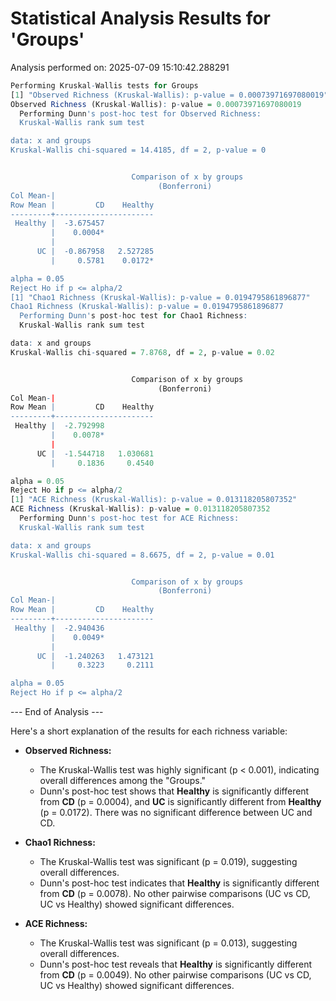 # Statistical Analysis Results for 'Groups'

Analysis performed on: 2025-07-09 15:10:42.288291

```R
Performing Kruskal-Wallis tests for Groups 
[1] "Observed Richness (Kruskal-Wallis): p-value = 0.00073971697080019"
Observed Richness (Kruskal-Wallis): p-value = 0.00073971697080019 
  Performing Dunn's post-hoc test for Observed Richness:
  Kruskal-Wallis rank sum test

data: x and groups
Kruskal-Wallis chi-squared = 14.4185, df = 2, p-value = 0


                           Comparison of x by groups                           
                                 (Bonferroni)                                  
Col Mean-|
Row Mean |         CD    Healthy
---------+----------------------
 Healthy |  -3.675457
         |    0.0004*
         |
      UC |  -0.867958   2.527285
         |     0.5781    0.0172*

alpha = 0.05
Reject Ho if p <= alpha/2 
[1] "Chao1 Richness (Kruskal-Wallis): p-value = 0.0194795861896877"
Chao1 Richness (Kruskal-Wallis): p-value = 0.0194795861896877 
  Performing Dunn's post-hoc test for Chao1 Richness:
  Kruskal-Wallis rank sum test

data: x and groups
Kruskal-Wallis chi-squared = 7.8768, df = 2, p-value = 0.02


                           Comparison of x by groups                           
                                 (Bonferroni)                                  
Col Mean-|
Row Mean |         CD    Healthy
---------+----------------------
 Healthy |  -2.792998
         |    0.0078*
         |
      UC |  -1.544718   1.030681
         |     0.1836     0.4540

alpha = 0.05
Reject Ho if p <= alpha/2 
[1] "ACE Richness (Kruskal-Wallis): p-value = 0.013118205807352"
ACE Richness (Kruskal-Wallis): p-value = 0.013118205807352 
  Performing Dunn's post-hoc test for ACE Richness:
  Kruskal-Wallis rank sum test

data: x and groups
Kruskal-Wallis chi-squared = 8.6675, df = 2, p-value = 0.01


                           Comparison of x by groups                           
                                 (Bonferroni)                                  
Col Mean-|
Row Mean |         CD    Healthy
---------+----------------------
 Healthy |  -2.940436
         |    0.0049*
         |
      UC |  -1.240263   1.473121
         |     0.3223     0.2111

alpha = 0.05
Reject Ho if p <= alpha/2 
```

--- End of Analysis ---


Here's a short explanation of the results for each richness variable:

* **Observed Richness:**
    * The Kruskal-Wallis test was highly significant (p < 0.001), indicating overall differences among the "Groups."
    * Dunn's post-hoc test shows that **Healthy** is significantly different from **CD** (p = 0.0004), and **UC** is significantly different from **Healthy** (p = 0.0172). 
      There was no significant difference between UC and CD.

* **Chao1 Richness:**
    * The Kruskal-Wallis test was significant (p = 0.019), suggesting overall differences.
    * Dunn's post-hoc test indicates that **Healthy** is significantly different from **CD** (p = 0.0078).
      No other pairwise comparisons (UC vs CD, UC vs Healthy) showed significant differences.

* **ACE Richness:**
    * The Kruskal-Wallis test was significant (p = 0.013), suggesting overall differences.
    * Dunn's post-hoc test reveals that **Healthy** is significantly different from **CD** (p = 0.0049). 
      No other pairwise comparisons (UC vs CD, UC vs Healthy) showed significant differences.
